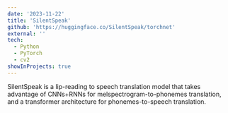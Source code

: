 ```yaml
---
date: '2023-11-22'
title: 'SilentSpeak'
github: 'https://huggingface.co/SilentSpeak/torchnet'
external: ''
tech:
  - Python
  - PyTorch
  - cv2
showInProjects: true
---
```


SilentSpeak is a lip-reading to speech translation model that takes
advantage of CNNs+RNNs for melspectrogram-to-phonemes translation, and a
transformer architecture for phonemes-to-speech translation.
